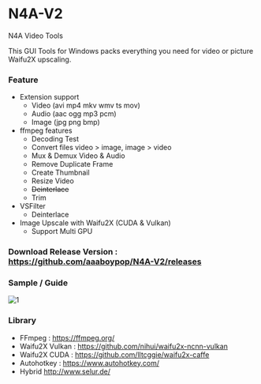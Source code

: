 # N4A-V2
N4A Video Tools

This GUI Tools for Windows
packs everything you need for video or picture Waifu2X upscaling.

### Feature
 - Extension support
   - Video (avi mp4 mkv wmv ts mov)
   - Audio (aac ogg mp3 pcm)
   - Image (jpg png bmp)
 - ffmpeg features
   - Decoding Test
   - Convert files video > image, image > video
   - Mux & Demux Video & Audio
   - Remove Duplicate Frame
   - Create Thumbnail
   - Resize Video
   - ~~Deinterlace~~
   - Trim
 - VSFilter
   - Deinterlace
 - Image Upscale with Waifu2X (CUDA & Vulkan)
    - Support Multi GPU

### Download Release Version : https://github.com/aaaboypop/N4A-V2/releases

### Sample / Guide
![1](https://files.catbox.moe/ajt32t.png)

### Library
 - FFmpeg : https://ffmpeg.org/
 - Waifu2X Vulkan : https://github.com/nihui/waifu2x-ncnn-vulkan
 - Waifu2X CUDA : https://github.com/lltcggie/waifu2x-caffe
 - Autohotkey : https://www.autohotkey.com/
 - Hybrid http://www.selur.de/
